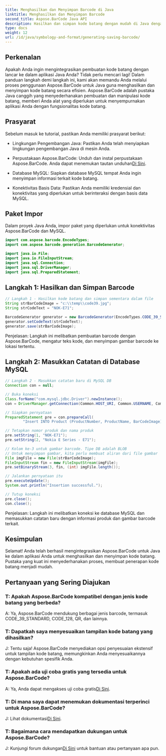 ```yaml
---
title: Menghasilkan dan Menyimpan Barcode di Java
linktitle: Menghasilkan dan Menyimpan Barcode
second_title: Aspose.BarCode Java API
description: Hasilkan dan simpan kode batang dengan mudah di Java dengan Aspose.BarCode. Integrasikan dengan lancar, sesuaikan tampilan, dan nikmati dukungan kode batang yang ekstensif.
type: docs
weight: 12
url: /id/java/symbology-and-format/generating-saving-barcode/
---
```


## Perkenalan

Apakah Anda ingin mengintegrasikan pembuatan kode batang dengan lancar ke dalam aplikasi Java Anda? Tidak perlu mencari lagi! Dalam panduan langkah demi langkah ini, kami akan memandu Anda melalui proses penggunaan Aspose.BarCode untuk Java guna menghasilkan dan menyimpan kode batang secara efisien. Aspose.BarCode adalah pustaka Java canggih yang menyederhanakan pembuatan dan manipulasi kode batang, memberi Anda alat yang diperlukan untuk menyempurnakan aplikasi Anda dengan fungsionalitas kode batang.

## Prasyarat

Sebelum masuk ke tutorial, pastikan Anda memiliki prasyarat berikut:

- Lingkungan Pengembangan Java: Pastikan Anda telah menyiapkan lingkungan pengembangan Java di mesin Anda.

- Perpustakaan Aspose.BarCode: Unduh dan instal perpustakaan Aspose.BarCode. Anda dapat menemukan tautan unduhan[Di Sini](https://releases.aspose.com/barcode/java/).

- Database MySQL: Siapkan database MySQL tempat Anda ingin menyimpan informasi terkait kode batang.

- Konektivitas Basis Data: Pastikan Anda memiliki kredensial dan konektivitas yang diperlukan untuk berinteraksi dengan basis data MySQL.

## Paket Impor

Dalam proyek Java Anda, impor paket yang diperlukan untuk konektivitas Aspose.BarCode dan MySQL.

```java
import com.aspose.barcode.EncodeTypes;
import com.aspose.barcode.generation.BarcodeGenerator;

import java.io.File;
import java.io.FileInputStream;
import java.sql.Connection;
import java.sql.DriverManager;
import java.sql.PreparedStatement;
```

## Langkah 1: Hasilkan dan Simpan Barcode

```java
// Langkah 1 - Hasilkan kode batang dan simpan sementara dalam file
String strBarCodeImage = "c:\\temp\\code39.jpg";
String strCodeText = "NOK-E71";

BarcodeGenerator generator = new BarcodeGenerator(EncodeTypes.CODE_39_STANDARD);
generator.setCodeText(strCodeText);
generator.save(strBarCodeImage);
```

Penjelasan: Langkah ini melibatkan pembuatan barcode dengan Aspose.BarCode, mengatur teks kode, dan menyimpan gambar barcode ke lokasi tertentu.

## Langkah 2: Masukkan Catatan di Database MySQL

```java
// Langkah 2 - Masukkan catatan baru di MySQL DB
Connection con = null;

// Buka koneksi
Class.forName("com.mysql.jdbc.Driver").newInstance();
con = DriverManager.getConnection(Common.HOST_URI, Common.USERNAME, Common.PASSWORD);

// Siapkan pernyataan
PreparedStatement pre = con.prepareCall(
        "Insert INTO Product (ProductNumber, ProductName, BarCodeImage) " + "VALUES (?, ?, ?) ");

// Tetapkan nomor produk dan nama produk
pre.setString(1, "NOK-E71");
pre.setString(2, "Nokia E Series - E71");

// Kolom ke-3 untuk gambar barcode. Tipe DB adalah BLOB
// Untuk menyimpan gambar, kita perlu membuat aliran dari file gambar
File imgFile = new File(strBarCodeImage);
FileInputStream fin = new FileInputStream(imgFile);
pre.setBinaryStream(3, fin, (int) imgFile.length());

// Jalankan pernyataan itu
pre.executeUpdate();
System.out.println("Insertion successful.");

// Tutup koneksi
pre.close();
con.close();
```

Penjelasan: Langkah ini melibatkan koneksi ke database MySQL dan memasukkan catatan baru dengan informasi produk dan gambar barcode terkait.

## Kesimpulan

Selamat! Anda telah berhasil mengintegrasikan Aspose.BarCode untuk Java ke dalam aplikasi Anda untuk menghasilkan dan menyimpan kode batang. Pustaka yang kuat ini menyederhanakan proses, membuat penerapan kode batang menjadi mudah.

## Pertanyaan yang Sering Diajukan

### T: Apakah Aspose.BarCode kompatibel dengan jenis kode batang yang berbeda?
A: Ya, Aspose.BarCode mendukung berbagai jenis barcode, termasuk CODE_39_STANDARD, CODE_128, QR, dan lainnya.

### T: Dapatkah saya menyesuaikan tampilan kode batang yang dihasilkan?
J: Tentu saja! Aspose.BarCode menyediakan opsi penyesuaian ekstensif untuk tampilan kode batang, memungkinkan Anda menyesuaikannya dengan kebutuhan spesifik Anda.

### T: Apakah ada uji coba gratis yang tersedia untuk Aspose.BarCode?
 A: Ya, Anda dapat mengakses uji coba gratis[Di Sini](https://releases.aspose.com/).

### T: Di mana saya dapat menemukan dokumentasi terperinci untuk Aspose.BarCode?
 J: Lihat dokumentasi[Di Sini](https://reference.aspose.com/barcode/java/).

### T: Bagaimana cara mendapatkan dukungan untuk Aspose.BarCode?
 J: Kunjungi forum dukungan[Di Sini](https://forum.aspose.com/c/barcode/13) untuk bantuan atau pertanyaan apa pun.